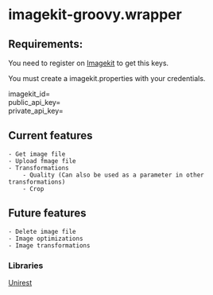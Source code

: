 # imagekit-groovy.wrapper


## Requirements:
You need to register on [Imagekit](https://imagekit.io) to get this keys.

You must create a imagekit.properties with your credentials.

imagekit_id=  
public_api_key=  
private_api_key=  


## Current features
    - Get image file
    - Upload fmage file
    - Transformations
        - Quality (Can also be used as a parameter in other transformations)
        - Crop


## Future features
    - Delete image file
    - Image optimizations
    - Image transformations

### Libraries

[Unirest](http://unirest.io/java.html)
